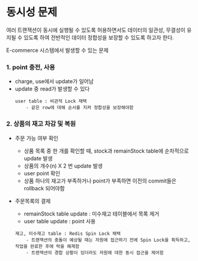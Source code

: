 # 동시성 문제
여러 트랜잭션이 동시에 실행될 수 있도록 허용하면서도 데이터의 일관성, 무결성이 유지될 수 있도록 하여 전반적인 데이터 정합성을 보장할 수 있도록 하고자 한다.

E-commerce 시스템에서 발생할 수 있는 문제
### 1. point 충전, 사용
- charge, use에서 update가 일어남
- update 중 read가 발생할 수 있다
    ```
    user table : 비관적 Lock 채택
        - 같은 row에 대해 순서를 지켜 정합성을 보장해야함
    ```

### 2. 상품의 재고 차감 및 복원
- 주문 가능 여부 확인
    - 상품 목록 중 한 개를 확인할 때, stock과 remainStock table에 순차적으로 update 발생
    - 상품의 개수(n) X 2 번 update 발생
    - user point 확인
    - 상품 하나의 재고가 부족하거나 point가 부족하면 이전의 commit들은 rollback 되어야함

- 주문목록의 결제
    - remainStock table update : 미수재고 테이블에서 목록 제거
    - user table update : point 사용
      
    ```
    재고, 미수재고 table : Redis Spin Lock 채택
        - 트랜잭션의 충돌이 예상될 때는 자원에 접근하기 전에 Spin Lock을 획득하고, 작업을 완료한 후에 락을 해제함
        - 트랜잭션의 경합 상황이 있더라도 자원에 대한 동시 접근을 제어함    
    ```



